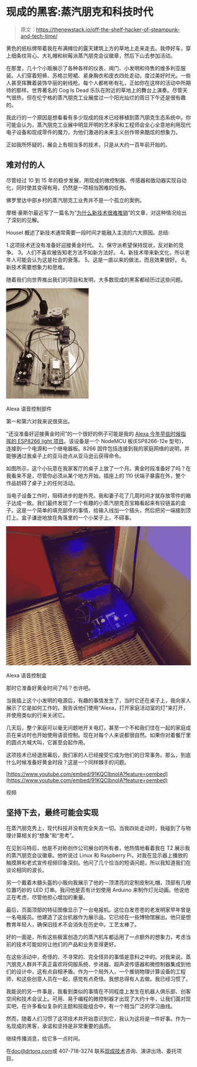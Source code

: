 # 现成的黑客:蒸汽朋克和科技时代

> 原文：<https://thenewstack.io/off-the-shelf-hacker-of-steampunk-and-tech-time/>

黄色的纸标牌带着我在布满摊位的露天建筑上方的草地上走来走去。我停好车，穿上细条纹背心、大礼帽和树莓派蒸汽朋克会议徽章，然后下山去参加活动。

在那里，几十个小贩展示了各种各样的仪表、阀门、小发明和待售的维多利亚服装。人们穿着短裤、苏格兰短裙、紧身胸衣和皮衣四处走动，度过美好时光。一些人甚至挥舞着装饰华丽的射线枪。每个人都彬彬有礼，正如你在这样的活动中所期待的那样。世界著名的 Cog Is Dead 乐队在附近的草地上的舞台上演奏。尽管天气很热，但在伦宁格的蒸汽朋克工业展度过一个阳光灿烂的周日下午还是很有趣的。

我此行的一个原因是想看看有多少现成的技术已经移植到蒸汽朋克生态系统中。你可能会认为，蒸汽朋克工业展中明显开明的艺术家和工程师会全心全意地利用现代电子设备和现成零件的魔力，为他们激进的未来主义创作带来酷炫的想象力。

正如我所怀疑的，展会上有相当多的技术，只是从大约一百年前开始的。

## 难对付的人

尽管经过 10 到 15 年的稳步发展，用现成的微控制器、传感器和致动器实现自动化，同时使其变得有用，仍然是一项相当困难的任务。

佛罗里达中部乡村的蒸汽朋克工业秀并不是一个孤立的案例。

摩根·豪斯尔最近写了一篇名为“[为什么新技术很难推销](https://www.collaborativefund.com/blog/tech/)”的文章，对这种情况给出了深刻的见解。

Housel 概述了新技术通常需要一段时间才能融入主流的六大原因。总结:

1.这项技术还没有准备好迎接黄金时代。
2。保守派希望保持现状，反对新的竞争。
3。人们不喜欢被告知老方法不如新方法好。
4。新技术带来新文化，所以老年人可能会认为这是社会的衰落。
5。这是一直以来的做法，而且效果很好。
6。新技术需要想象力和思维。

随着我们向世界推出我们的项目和发明，大多数现成的黑客都经历过这些问题。

![](img/5a233e00dbfc2a3f62594332bba148e4.png)

Alexa 语音控制部件

第一和第六对我来说很突出。

“还没准备好迎接黄金时间”的一个很好的例子可能是我的 [Alexa 今年早些时候指挥的 ESP8266 light 项目](https://thenewstack.io/off-the-shelf-hacker-control-your-home-projects-with-amazon-alexa/)。该设备是一个 NodeMCU 板(ESP8266-12e 型号)，连接到一个电源和一个继电器板。8266 固件包括连接到我的家庭网络的说明，并能够通过我桌子上的亚马逊点从亚马逊云获得命令。

如图所示，这个小玩意在我家客厅的桌子上放了一个月。黄金时段准备好了吗？在我看来不是，尽管你必须从某个地方开始。插座上的 110 伏端子暴露在外，整个作品妨碍了桌子上的任何活动。

当电子设备工作时，阻碍进步的是外壳。我和妻子花了几周时间才就存放零件的箱子达成一致。我们最终发现了一个有趣的小蒸汽朋克百宝箱看起来有铰链盖的盒子。这是一个简单的填充部件的事情，给输入线加一个插头，然后把另一端接到顶灯上。盒子谦逊地放在角落里的一个小架子上，不碍事。

![](img/60a38793b736d8482cbb87dbd3417b55.png)

Alexa 语音控制盒

那时它准备好黄金时间了吗？也许吧。

当我插上这个小发明的电源后，有趣的事情发生了，当时它还在桌子上，我向家人展示了它是如何工作的。我告诉他们使用“Alexa，打开家庭活动室的灯”来打开，并使用类似的行来关闭它。

几天后，整个家庭可以毫无问题地开关电灯。甚至一个不和我们住在一起的家庭成员在来访时也开始使用语音控制。现在对每个人来说都很自然。如果你对着餐厅里的圆点大喊大叫，它甚至会起作用。

这项技术已经退居幕后，我们家的人已经接受它成为他们的日常事务。那么，到底什么时候准备好黄金时段？这是一个同样棘手的问题。

[https://www.youtube.com/embed/91KQCIbnoIA?feature=oembed](https://www.youtube.com/embed/91KQCIbnoIA?feature=oembed)

视频

## 坚持下去，最终可能会实现

在蒸汽朋克秀上，现代科技并没有完全失去一切。当我四处走动时，我碰到了与物理计算相关的“想象”和“思考”。

在见到马特后，他是不对称创作公司展台的所有者，他热情地看着我在 T2 展示我的蒸汽朋克会议徽章。他听说过 Linux 和 Raspberry Pi，对我在显示器上播放的触摸屏和老式宣传视频印象深刻。他问了几个恰当的短语问题，所以我知道我们在谈论相同的波长。

另一个戴着木髓头盔的小贩向我展示了他的一顶漂亮的定制皮制礼帽，顶部有几根位置巧妙的 LED 灯串。我问他是否有计划使用 Arduino 来制作灯光动画。他说他正在考虑，尽管他担心增加的重量。

最后，页面顶部的特征图像显示了一台电报机。这位白发苍苍的老发明家早年曾是一名电报员。他建造了这台机器作为展示品，它已经在一些博物馆展出。他只是想教育年轻人，确保旧技术不会消失在历史中。工艺太棒了。

好的一面是，所有这些极富创造力的蒸汽机车都运用了一点额外的想象力，考虑当前的技术可能如何让他们的产品和业务变得更好。

在这些活动中，奇怪的、不寻常的、完全怪异的事情是意料之中的。对我来说，蒸汽朋克人群并不真正喜欢将伺服系统、步进器、超声波传感器和微控制器集成到他们的设计中，这有点自相矛盾。作为一个局外人，一个推销物理计算设备的工程师，和这些创意人员在一起，感觉有点奇怪。我想总得有人去做。我已经习惯了。

我能说的另一件事是，我看到类似的事情在不同程度上发生在机器人俱乐部、创客空间和技术会议上。可用、易于编程的微控制器才出现了大约十年，让我们面对现实吧，在许多看似复杂的主题和技能组合中，有一个相当广泛的学习曲线。

然而，随着人们习惯了这项技术并开始意识到它，我认为这将是一件好事。作为一名现成的黑客，承诺和坚持是非常重要的品质。

继续传播消息，给它多一点时间。

在[doc@drtorq.com](mailto:doc@drtorq.com)或 407-718-3274 联系[现成技术](/tag/Off-The-Shelf-Hacker)咨询、演讲出场、委托项目。

<svg xmlns:xlink="http://www.w3.org/1999/xlink" viewBox="0 0 68 31" version="1.1"><title>Group</title> <desc>Created with Sketch.</desc></svg>